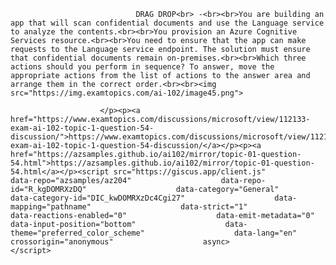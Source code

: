 <p class="card-text">
							
								DRAG DROP<br> -<br><br>You are building an app that will scan confidential documents and use the Language service to analyze the contents.<br><br>You provision an Azure Cognitive Services resource.<br><br>You need to ensure that the app can make requests to the Language service endpoint. The solution must ensure that confidential documents remain on-premises.<br><br>Which three actions should you perform in sequence? To answer, move the appropriate actions from the list of actions to the answer area and arrange them in the correct order.<br><br><img src="https://img.examtopics.com/ai-102/image45.png">
							
						</p><p><a href="https://www.examtopics.com/discussions/microsoft/view/112133-exam-ai-102-topic-1-question-54-discussion/">https://www.examtopics.com/discussions/microsoft/view/112133-exam-ai-102-topic-1-question-54-discussion/</a></p><p><a href="https://azsamples.github.io/ai102/mirror/topic-01-question-54.html">https://azsamples.github.io/ai102/mirror/topic-01-question-54.html</a></p><script src="https://giscus.app/client.js"                    data-repo="azsamples/az204"                    data-repo-id="R_kgDOMRXzDQ"                    data-category="General"                    data-category-id="DIC_kwDOMRXzDc4Cgi27"                    data-mapping="pathname"                    data-strict="1"                    data-reactions-enabled="0"                    data-emit-metadata="0"                    data-input-position="bottom"                    data-theme="preferred_color_scheme"                    data-lang="en"                    crossorigin="anonymous"                    async>                    </script>